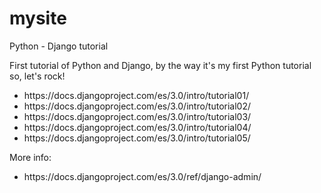 # mysite

Python - Django tutorial

First tutorial of Python and Django, by the way it's my first Python tutorial so, let's rock! 
<ul>
	<li>https://docs.djangoproject.com/es/3.0/intro/tutorial01/</li>
	<li>https://docs.djangoproject.com/es/3.0/intro/tutorial02/</li>
	<li>https://docs.djangoproject.com/es/3.0/intro/tutorial03/</li>
	<li>https://docs.djangoproject.com/es/3.0/intro/tutorial04/</li>
	<li>https://docs.djangoproject.com/es/3.0/intro/tutorial05/</li>
</ul>

More info:
<ul>
	<li>https://docs.djangoproject.com/es/3.0/ref/django-admin/</li>
</ul>

